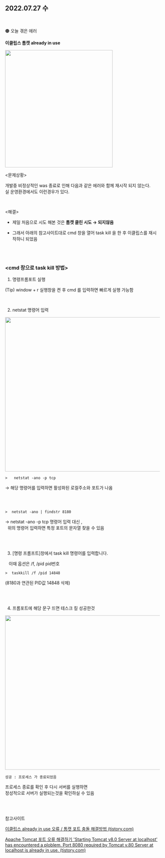 
## 2022.07.27 수

<br> 

🟠 오늘 겪은 에러

**이클립스 톰캣 already in use**
 
<img src = "https://user-images.githubusercontent.com/89206108/181292686-a8cb2271-2a78-4ed8-8752-7d4f5f40f390.png" width = "350" height = "380" > 
 
<br> 
 
<문제상황>

개발중 비정상적인 was 종료로 인해 다음과 같은 에러와 함께 재시작 되지 않는다.   
실 운영환경에서도 이런경우가 있다.

<br> 


<해결>

- 제일 처음으로 시도 해본 것은 **톰캣 클린 시도 → 되지않음**  

- 그래서 아래의 참고사이트대로 cmd 창을 열어 task kill 을 한 후 이클립스를 재시작하니 되었음
    
<br><br>    

### <cmd 창으로 task kill 방법>

1) 명령프롬포트 실행

  (Tip) window + r  실행창을 켠 후 cmd 를 입력하면 빠르게 실행 가능함

<br> 

2)  netstat 명령어 입력  

<img src = "https://user-images.githubusercontent.com/89206108/181293144-159e5319-4eec-4383-b677-d551eddd5198.JPG" width = "800" height = "500" > 

`>   netstat -ano -p tcp`

 → 해당 명령어를 입력하면 활성화된 로컬주소와 포트가 나옴

<br><br> 

`>  netstat -ano | findstr 8180`

→ netstat -ano -p tcp  명령어 입력 대신 ,   
&nbsp;&nbsp;위의 명령어 입력하면 특정 포트의 문자열 찾을 수 있음

<br><br>

3)  [명령 프롬프트]창에서 task kill 명령어를 입력합니다.  

&nbsp;&nbsp; 이때 옵션은 /f, /pid pid번호

`>  taskkill /f /pid 14848` 

(8180과 연관된 PID값 14848 삭제)

<br><br>

4) 프롬포트에 해당 문구 뜨면 테스크 킬 성공한것  

<img src = "https://user-images.githubusercontent.com/89206108/181293156-fffc5614-04e7-4740-ac39-f5a6b885e15b.JPG" width = "800" height = "500" > 


`성공 : 프로세스 가 종료되었음`  

프로세스 종료를 확인 후 다시 서버를 실행하면   
정성적으로 서버가 실행되는것을 확인하실 수 있음  

<br><br>
    
참고사이트

[이클립스 already in use 오류 / 톰캣 포트 충돌 해결방법 (tistory.com)](https://limqoh.tistory.com/entry/webetc0001)

[Apache Tomcat 포트 오류 해결하기 'Starting Tomcat v8.0 Server at localhost' has encountered a ploblem. Port 8080 required by Tomcat v.80 Server at localhost is already in use. (tistory.com)](https://aspring.tistory.com/entry/Apache-Tomcat-%ED%8F%AC%ED%8A%B8-%EC%98%A4%EB%A5%98-%ED%95%B4%EA%B2%B0%ED%95%98%EA%B8%B0-Starting-Tomcat-v80-Server-at-localhost-has-encountered-a-ploblem-Port-8080-required-by-Tomcat-v80-Server-at-localhost-is-already-in-use)
